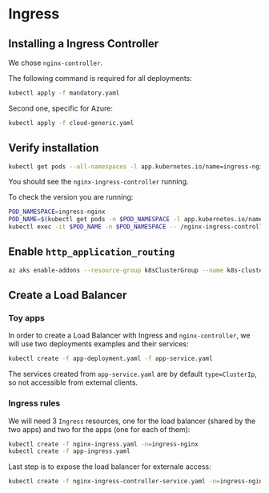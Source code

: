 # Ingress

## Installing a Ingress Controller

We chose `nginx-controller`.

The following command is required for all deployments:

```bash
kubectl apply -f mandatory.yaml
```

Second one, specific for Azure:

```bash
kubectl apply -f cloud-generic.yaml
```

## Verify installation

```bash
kubectl get pods --all-namespaces -l app.kubernetes.io/name=ingress-nginx --watch
```

You should see the `nginx-ingress-controller` running.

To check the version you are running:
```bash
POD_NAMESPACE=ingress-nginx
POD_NAME=$(kubectl get pods -n $POD_NAMESPACE -l app.kubernetes.io/name=ingress-nginx -o jsonpath='{.items[0].metadata.name}')
kubectl exec -it $POD_NAME -n $POD_NAMESPACE -- /nginx-ingress-controller --version
```

## Enable `http_application_routing`

```bash
az aks enable-addons --resource-group k8sClusterGroup --name k8s-cluster --addons http_application_routing
```

## Create a Load Balancer

### Toy apps

In order to create a Load Balancer with Ingress and `nginx-controller`, we will use two deployments examples and their services:

```bash
kubectl create -f app-deployment.yaml -f app-service.yaml
```

The services created from `app-service.yaml` are by default `type=ClusterIp`, so not accessible from external clients.


### Ingress rules

We will need 3 `Ingress` resources, one for the load balancer (shared by the two apps) and two for the apps (one for each of them):

```bash
kubectl create -f nginx-ingress.yaml -n=ingress-nginx
kubectl create -f app-ingress.yaml
```

Last step is to expose the load balancer for externale access:

```bash
kubectl create -f nginx-ingress-controller-service.yaml -n=ingress-nginx
```
